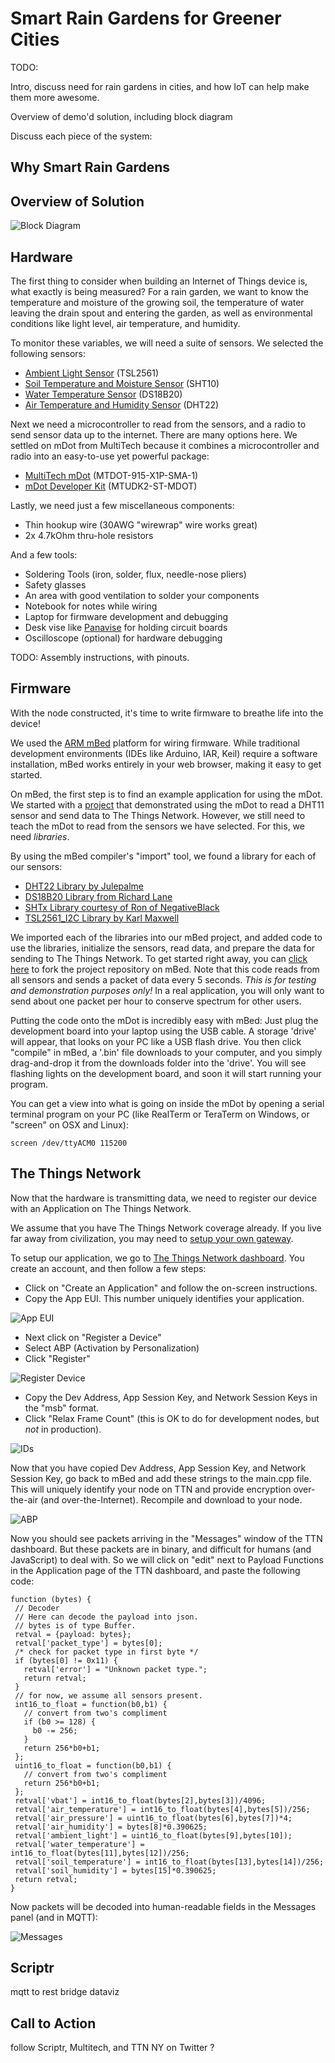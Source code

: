 Smart Rain Gardens for Greener Cities
=====================================

TODO:

Intro, discuss need for rain gardens in cities,
and how IoT can help make them more awesome.

Overview of demo'd solution,
including block diagram

Discuss each piece of the system:

Why Smart Rain Gardens
-----

Overview of Solution
-------

![Block Diagram](block_diag.jpg)

Hardware
-------

The first thing to consider when building an Internet of Things device is,
what exactly is being measured? For a rain garden,
we want to know the temperature and moisture of the growing soil,
the temperature of water leaving the drain spout and entering the garden,
as well as environmental conditions like light level, air temperature, and humidity.

To monitor these variables, we will need a suite of sensors.
We selected the following sensors:

 - [Ambient Light Sensor](https://www.adafruit.com/products/439)  (TSL2561)
 - [Soil Temperature and Moisture Sensor](https://www.adafruit.com/products/1298) (SHT10)
 - [Water Temperature Sensor](https://www.adafruit.com/products/381) (DS18B20)
 - [Air Temperature and Humidity Sensor](https://www.adafruit.com/products/385) (DHT22)

Next we need a microcontroller to read from the sensors, and a radio to send sensor data up to the internet.
There are many options here. We settled on mDot from MultiTech because it combines a microcontroller and radio into an easy-to-use yet powerful package:

 - [MultiTech mDot](http://www.multitech.com/models/94557148LF) (MTDOT-915-X1P-SMA-1)
 - [mDot Developer Kit](http://www.multitech.com/models/94558010LF) (MTUDK2-ST-MDOT)

Lastly, we need just a few miscellaneous components:

 - Thin hookup wire (30AWG "wirewrap" wire works great)
 - 2x 4.7kOhm thru-hole resistors

And a few tools:

 - Soldering Tools (iron, solder, flux, needle-nose pliers)
 - Safety glasses
 - An area with good ventilation to solder your components
 - Notebook for notes while wiring
 - Laptop for firmware development and debugging
 - Desk vise like [Panavise](http://www.panavise.com/) for holding circuit boards
 - Oscilloscope (optional) for hardware debugging

TODO: Assembly instructions, with pinouts.

Firmware
-------

With the node constructed, it's time to write firmware to breathe life into the device!

We used the [ARM mBed](https://developer.mbed.org/) platform for wiring firmware. While traditional development environments (IDEs like Arduino, IAR, Keil) require a software installation, mBed works entirely in your web browser, making it easy to get started.

On mBed, the first step is to find an example application for using the mDot. We started with a [project](https://developer.mbed.org/users/merckeng/code/mDot_TTN_DHT11/) that demonstrated using the mDot to read a DHT11 sensor and send data to The Things Network. However, we still need to teach the mDot to read from the sensors we have selected. For this, we need *libraries*.

By using the mBed compiler's "import" tool, we found a library for each of our sensors:

 - [DHT22 Library by Julepalme](http://mbed.org/users/Julepalme/code/DHT22/)
 - [DS18B20 Library from Richard Lane](https://developer.mbed.org/users/richardlane/code/DS18B20_1wire/)
 - [SHTx Library courtesy of Ron of NegativeBlack](https://developer.mbed.org/users/richardlane/code/DS18B20_1wire/)
 - [TSL2561_I2C Library by Karl Maxwell](https://developer.mbed.org/users/karlmaxwell67/code/TSL2561_I2C/)

We imported each of the libraries into our mBed project, and added code to use the libraries, initialize the sensors, read data, and prepare the data for sending to The Things Network. To get started right away, you can [click here](https://developer.mbed.org/users/merckeng/code/mDot_TTN_DHT11_Boston16_CAM/) to fork the project repository on mBed. Note that this code reads from all sensors and sends a packet of data every 5 seconds. *This is for testing and demonstration purposes only!* In a real application, you will only want to send about one packet per hour to conserve spectrum for other users.

Putting the code onto the mDot is incredibly easy with mBed: Just plug the development board into your laptop using the USB cable. A storage 'drive' will appear, that looks on your PC like a USB flash drive. You then click "compile" in mBed, a '.bin' file downloads to your computer, and you simply drag-and-drop it from the downloads folder into the 'drive'. You will see flashing lights on the development board, and soon it will start running your program.

You can get a view into what is going on inside the mDot by opening a serial terminal program on your PC (like RealTerm or TeraTerm on Windows, or "screen" on OSX and Linux):

    screen /dev/ttyACM0 115200


The Things Network
-----------------

Now that the hardware is transmitting data, we need to register our device with an Application on The Things Network.

We assume that you have The Things Network coverage already. If you live far away from civilization, you may need to [setup your own gateway](https://www.google.com/webhp?sourceid=chrome-instant&ion=1&espv=2&ie=UTF-8#safe=active&q=how+to+setup+the+things+network+gateway+).

To setup our application, we go to [The Things Network dashboard](https://account.thethingsnetwork.org/). You create an account, and then follow a few steps:

 - Click on "Create an Application" and follow the on-screen instructions.
 - Copy the App EUI. This number uniquely identifies your application.

![App EUI](account.png)

 - Next click on "Register a Device"
 - Select ABP (Activation by Personalization)
 - Click "Register"

![Register Device](register.png)

 - Copy the Dev Address, App Session Key, and Network Session Keys in the "msb" format.
 - Click "Relax Frame Count" (this is OK to do for development nodes, but *not* in production).

![IDs](ids.png)

Now that you have copied Dev Address, App Session Key, and Network Session Key, go back to mBed and add these strings to the main.cpp file. This will uniquely identify your node on TTN and provide encryption over-the-air (and over-the-Internet). Recompile and download to your node.

![ABP](abp.png)

Now you should see packets arriving in the "Messages" window of the TTN dashboard.
But these packets are in binary, and difficult for humans (and JavaScript) to deal with.
So we will click on "edit" next to Payload Functions in the Application page of the TTN dashboard,
and paste the following code:

	function (bytes) {
	 // Decoder
	 // Here can decode the payload into json.
	 // bytes is of type Buffer.
	 retval = {payload: bytes};
	 retval['packet_type'] = bytes[0];
	 /* check for packet type in first byte */
	 if (bytes[0] != 0x11) {
	   retval['error'] = "Unknown packet type.";
	   return retval;
	 }
	 // for now, we assume all sensors present.
	 int16_to_float = function(b0,b1) {
	   // convert from two's compliment
	   if (b0 >= 128) {
	     b0 -= 256;
	   }
	   return 256*b0+b1;
	 };
	 uint16_to_float = function(b0,b1) {
	   // convert from two's compliment
	   return 256*b0+b1;
	 };
	 retval['vbat'] = int16_to_float(bytes[2],bytes[3])/4096;
	 retval['air_temperature'] = int16_to_float(bytes[4],bytes[5])/256;
	 retval['air_pressure'] = uint16_to_float(bytes[6],bytes[7])*4;
	 retval['air_humidity'] = bytes[8]*0.390625;
	 retval['ambient_light'] = uint16_to_float(bytes[9],bytes[10]);
	 retval['water_temperature'] = int16_to_float(bytes[11],bytes[12])/256;
	 retval['soil_temperature'] = int16_to_float(bytes[13],bytes[14])/256;
	 retval['soil_humidity'] = bytes[15]*0.390625;
	 return retval;
	}

Now packets will be decoded into human-readable fields in the Messages panel (and in MQTT):

![Messages](msg.png)

Scriptr
-------

mqtt to rest bridge
dataviz


Call to Action
----

follow Scriptr, Multitech, and TTN NY on Twitter ?
